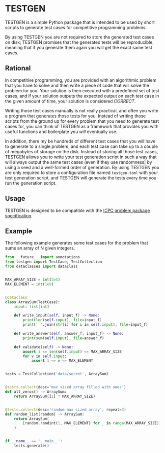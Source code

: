 # TESTGEN

TESTGEN is a simple Python package that is intended to be used by short
scripts to generate test cases for competitive programming problems.

By using TESTGEN you are not required to store the generated test cases on disk;
TESTGEN promises that the generated tests will be reproducible, meaning that
if you generate them again you will get the exact same test cases.

## Rational

In competitive programming, you are provided with an algorithmic problem that
you have to solve and then write a piece of code that will solve the problem
for you. Your solution is then executed with a predefined set of test cases,
and if your solution outputs the expected output on each test case in the given
amount of time, your solution is considered *CORRECT*.

Writing those test cases manually is not really practical, and often you write
a program that generates those tests for you. Instead of writing those scripts
from the ground up for every problem that you need to generate test cases for,
you can think of TESTGEN as a framework that provides you with useful functions
and boilerplate you *will* eventually use.

In addition, there my be hundreds of different test cases that you will have to
generate to a single problem, and each test case can take up to a couple of
megabytes of storage on the disk. Instead of storing all those test cases,
TESTGEN allows you to write your test generation script in such a way that will
always output the same test cases (even if they use randomness) by using a seed
and a well-formed order of generation. By using TESTGEN you are only required
to store a configuration file named `testgen.toml` with your test generation
script, and TESTGEN will generate the tests every time you run the generation
script.

## Usage

TESTGEN is designed to be compatible with the [ICPC problem package specification](https://icpc.io/problem-package-format/).

## Example

The following example generates some test cases for the problem that sums
an array of N given integers.

```python
from __future__ import annotations
from testgen import TestCase, TestCollection
from dataclasses import dataclass


MAX_ARRAY_SIZE = int(2e5)
MAX_ELEMENT = int(1e9)


@dataclass
class ArraySum(TestCase):
    input: list[int]

    def write_input(self, input_f) -> None:
        print(len(self.input), file=input_f)
        print(' '.join(str(i) for i in self.input), file=input_f)

    def write_answer(self, answer_f, input_f) -> None:
        print(sum(self.input), file=answer_f)

    def validate(self) -> None:
        assert 1 <= len(self.input) <= MAX_ARRAY_SIZE
        for v in self.input:
            assert 1 <= v <= MAX_ELEMENT


tests = TestCollection('data/secret', ArraySum)


@tests.collect(desc='max sized array filled with ones')
def all_zeros() -> ArraySum:
    return ArraySum([1] * MAX_ARRAY_SIZE)


@tests.collect(desc='random max sized array', repeat=3)
def random_list(random) -> ArraySum:
    return ArraySum(
        [random.randint(1, MAX_ELEMENT) for _ in range(MAX_ARRAY_SIZE)]
    )


if __name__ == '__main__':
    tests.generate()
```
